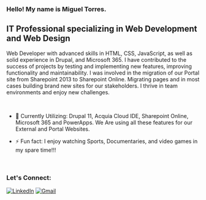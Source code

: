 ### Hello! My name is Miguel Torres.

## IT Professional specializing in Web Development and Web Design

Web Developer with advanced skills in HTML, CSS, JavaScript, as well as solid experience in Drupal, and Microsoft 365. I have contributed to the success of projects by testing and implementing new features, improving functionality and maintainability. 
I was involved in the migration of our Portal site from Sharepoint 2013 to Sharepoint Online. Migrating pages and in most cases building brand new sites for our stakeholders. I thrive in team environments and enjoy new challenges.

<br />

- 🌱 Currently Utilizing: Drupal 11, Acquia Cloud IDE, Sharepoint Online, Microsoft 365 and PowerApps. We Are using all these features for our External and Portal Websites.

- ⚡ Fun fact: I enjoy watching Sports, Documentaries, and video games in my spare time!!!

<br />

### Let's Connect:
[![LinkedIn](https://img.shields.io/badge/-LINKEDIN-0077B5?style=for-the-badge&logo=linkedin&logoColor=white)](https://www.linkedin.com/in/mtorres020/)
[![Gmail](https://img.shields.io/badge/-GMAIL-D14836?style=for-the-badge&logo=gmail&logoColor=white)](mailto:mtkphs16@gmail.com)
